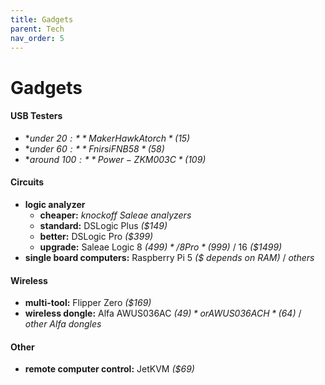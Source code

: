 ```yaml
---
title: Gadgets
parent: Tech
nav_order: 5
---
```

# Gadgets

#### USB Testers

- **under $20:** MakerHawk Atorch *($15)*
- **under $60:** Fnirsi FNB58 *($58)*
- **around $100:** Power-Z KM003C *($109)*

#### Circuits

- **logic analyzer**
	- **cheaper:** *knockoff Saleae analyzers*
	- **standard:** DSLogic Plus *($149)*
	- **better:** DSLogic Pro *($399)*
	- **upgrade:** Saleae Logic 8 *($499)* / 8 Pro *($999)* / 16 *($1499)*
- **single board computers:** Raspberry Pi 5 *($ depends on RAM)* / *others*

#### Wireless

- **multi-tool:** Flipper Zero *($169)*
- **wireless dongle:** Alfa AWUS036AC *($49)* or AWUS036ACH *($64)* / *other Alfa dongles*

#### Other

- **remote computer control:** JetKVM *($69)*
